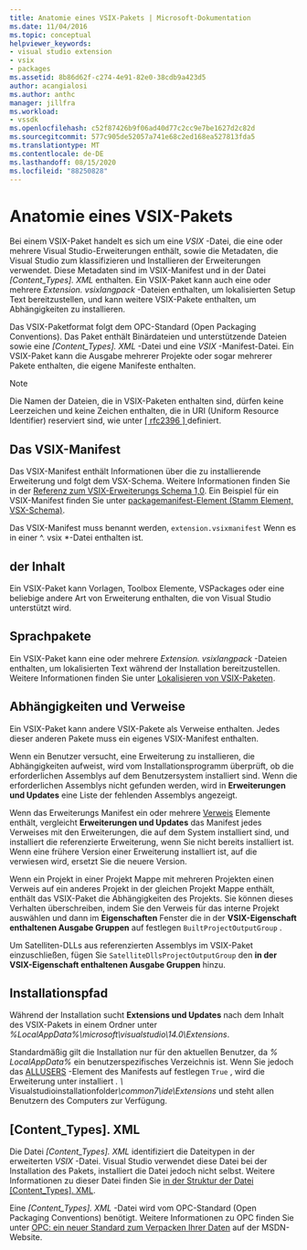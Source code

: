 ```yaml
---
title: Anatomie eines VSIX-Pakets | Microsoft-Dokumentation
ms.date: 11/04/2016
ms.topic: conceptual
helpviewer_keywords:
- visual studio extension
- vsix
- packages
ms.assetid: 8b86d62f-c274-4e91-82e0-38cdb9a423d5
author: acangialosi
ms.author: anthc
manager: jillfra
ms.workload:
- vssdk
ms.openlocfilehash: c52f87426b9f06ad40d77c2cc9e7be1627d2c82d
ms.sourcegitcommit: 577c905de52057a741e68c2ed168ea527813fda5
ms.translationtype: MT
ms.contentlocale: de-DE
ms.lasthandoff: 08/15/2020
ms.locfileid: "88250828"
---
```

# <a name="anatomy-of-a-vsix-package"></a>Anatomie eines VSIX-Pakets
Bei einem VSIX-Paket handelt es sich um eine *VSIX* -Datei, die eine oder mehrere Visual Studio-Erweiterungen enthält, sowie die Metadaten, die Visual Studio zum klassifizieren und Installieren der Erweiterungen verwendet. Diese Metadaten sind im VSIX-Manifest und in der Datei *[Content_Types]. XML* enthalten. Ein VSIX-Paket kann auch eine oder mehrere *Extension. vsixlangpack* -Dateien enthalten, um lokalisierten Setup Text bereitzustellen, und kann weitere VSIX-Pakete enthalten, um Abhängigkeiten zu installieren.

 Das VSIX-Paketformat folgt dem OPC-Standard (Open Packaging Conventions). Das Paket enthält Binärdateien und unterstützende Dateien sowie eine *[Content_Types]. XML* -Datei und eine *VSIX* -Manifest-Datei. Ein VSIX-Paket kann die Ausgabe mehrerer Projekte oder sogar mehrerer Pakete enthalten, die eigene Manifeste enthalten.

> [!NOTE]
> Die Namen der Dateien, die in VSIX-Paketen enthalten sind, dürfen keine Leerzeichen und keine Zeichen enthalten, die in URI (Uniform Resource Identifier) reserviert sind, wie unter [ \[ rfc2396 \] ](https://www.rfc-editor.org/rfc/rfc2396.txt)definiert.

## <a name="the-vsix-manifest"></a>Das VSIX-Manifest
 Das VSIX-Manifest enthält Informationen über die zu installierende Erweiterung und folgt dem VSX-Schema. Weitere Informationen finden Sie in der [Referenz zum VSIX-Erweiterungs Schema 1,0](https://msdn.microsoft.com/library/76e410ec-b1fb-4652-ac98-4a4c52e09a2b). Ein Beispiel für ein VSIX-Manifest finden Sie unter [packagemanifest-Element (Stamm Element, VSX-Schema)](https://msdn.microsoft.com/library/f8ae42ba-775a-4d2b-976a-f556e147f187).

 Das VSIX-Manifest muss benannt werden, `extension.vsixmanifest` Wenn es in einer ^. vsix *-Datei enthalten ist.

## <a name="the-content"></a>der Inhalt
 Ein VSIX-Paket kann Vorlagen, Toolbox Elemente, VSPackages oder eine beliebige andere Art von Erweiterung enthalten, die von Visual Studio unterstützt wird.

## <a name="language-packs"></a>Sprachpakete
 Ein VSIX-Paket kann eine oder mehrere *Extension. vsixlangpack* -Dateien enthalten, um lokalisierten Text während der Installation bereitzustellen. Weitere Informationen finden Sie unter [Lokalisieren von VSIX-Paketen](../extensibility/localizing-vsix-packages.md).

## <a name="dependencies-and-references"></a>Abhängigkeiten und Verweise
 Ein VSIX-Paket kann andere VSIX-Pakete als Verweise enthalten. Jedes dieser anderen Pakete muss ein eigenes VSIX-Manifest enthalten.

 Wenn ein Benutzer versucht, eine Erweiterung zu installieren, die Abhängigkeiten aufweist, wird vom Installationsprogramm überprüft, ob die erforderlichen Assemblys auf dem Benutzersystem installiert sind. Wenn die erforderlichen Assemblys nicht gefunden werden, wird in **Erweiterungen und Updates** eine Liste der fehlenden Assemblys angezeigt.

 Wenn das Erweiterungs Manifest ein oder mehrere [Verweis](/previous-versions/visualstudio/visual-studio-2010/dd393687(v=vs.100)) Elemente enthält, vergleicht **Erweiterungen und Updates** das Manifest jedes Verweises mit den Erweiterungen, die auf dem System installiert sind, und installiert die referenzierte Erweiterung, wenn Sie nicht bereits installiert ist. Wenn eine frühere Version einer Erweiterung installiert ist, auf die verwiesen wird, ersetzt Sie die neuere Version.

 Wenn ein Projekt in einer Projekt Mappe mit mehreren Projekten einen Verweis auf ein anderes Projekt in der gleichen Projekt Mappe enthält, enthält das VSIX-Paket die Abhängigkeiten des Projekts. Sie können dieses Verhalten überschreiben, indem Sie den Verweis für das interne Projekt auswählen und dann im **Eigenschaften** Fenster die in der **VSIX-Eigenschaft enthaltenen Ausgabe Gruppen** auf festlegen `BuiltProjectOutputGroup` .

 Um Satelliten-DLLs aus referenzierten Assemblys im VSIX-Paket einzuschließen, fügen Sie `SatelliteDllsProjectOutputGroup` den **in der VSIX-Eigenschaft enthaltenen Ausgabe Gruppen** hinzu.

## <a name="installation-location"></a>Installationspfad
 Während der Installation sucht **Extensions und Updates** nach dem Inhalt des VSIX-Pakets in einem Ordner unter *%LocalAppData%\microsoft\visualstudio\14.0\Extensions*.

 Standardmäßig gilt die Installation nur für den aktuellen Benutzer, da *% LocalAppData%* ein benutzerspezifisches Verzeichnis ist. Wenn Sie jedoch das [ALLUSERS](https://msdn.microsoft.com/library/ac817f50-3276-4ddb-b467-8bbb1432455b) -Element des Manifests auf festlegen `True` , wird die Erweiterung unter installiert <em>. \\ </em> Visualstudioinstallationfolder<em>\common7\ide\Extensions</em> und steht allen Benutzern des Computers zur Verfügung.

## <a name="content_typesxml"></a>[Content_Types]. XML
 Die Datei *[Content_Types]. XML* identifiziert die Dateitypen in der erweiterten *VSIX* -Datei. Visual Studio verwendet diese Datei bei der Installation des Pakets, installiert die Datei jedoch nicht selbst. Weitere Informationen zu dieser Datei finden Sie [in der Struktur der Datei [Content_Types]. XML](the-structure-of-the-content-types-dot-xml-file.md).

 Eine *[Content_Types]. XML* -Datei wird vom OPC-Standard (Open Packaging Conventions) benötigt. Weitere Informationen zu OPC finden Sie unter [OPC: ein neuer Standard zum Verpacken Ihrer Daten](https://blogs.msdn.microsoft.com/msdnmagazine/2007/08/08/opc-a-new-standard-for-packaging-your-data/) auf der MSDN-Website.
